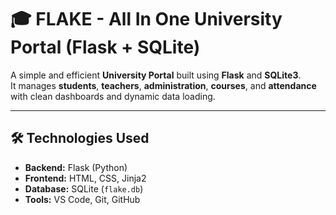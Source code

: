 # 🎓 FLAKE - All In One University Portal (Flask + SQLite)

A simple and efficient **University Portal** built using **Flask** and **SQLite3**.  
It manages **students**, **teachers**, **administration**, **courses**, and **attendance** with clean dashboards and dynamic data loading.

---

## 🛠️ Technologies Used

- **Backend:** Flask (Python)
- **Frontend:** HTML, CSS, Jinja2
- **Database:** SQLite (`flake.db`)
- **Tools:** VS Code, Git, GitHub
